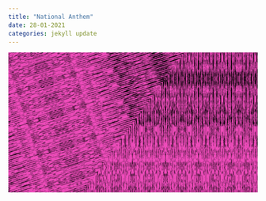 ```yaml
---
title: "National Anthem"
date: 28-01-2021
categories: jekyll update
---
```


[![2021](/img/hey.png)](https://www.youtube.com/embed/hTzRliW3iFs?controls=0)

